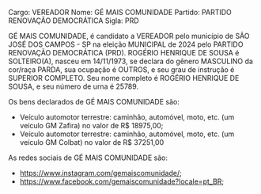 Cargo: VEREADOR
Nome: GÉ MAIS COMUNIDADE
Partido: PARTIDO RENOVAÇÃO DEMOCRÁTICA
Sigla: PRD

GÉ MAIS COMUNIDADE, é candidato a VEREADOR pelo município de SÃO JOSÉ DOS CAMPOS - SP na eleição MUNICIPAL de 2024 pelo PARTIDO RENOVAÇÃO DEMOCRÁTICA (PRD).
ROGÉRIO HENRIQUE DE SOUSA é SOLTEIRO(A), nasceu em 14/11/1973, se declara do gênero MASCULINO da cor/raça PARDA, sua ocupação é OUTROS, e seu grau de instrução é SUPERIOR COMPLETO.
Seu nome completo é ROGÉRIO HENRIQUE DE SOUSA, e seu número de urna é 25789.

Os bens declarados de GÉ MAIS COMUNIDADE são: 
- Veículo automotor terrestre: caminhão, automóvel, moto, etc. (um veículo GM Zafira) no valor de R$ 18975,00;
- Veículo automotor terrestre: caminhão, automóvel, moto, etc. (um veículo GM Colbat) no valor de R$ 37251,00

As redes sociais de GÉ MAIS COMUNIDADE são:
- https://www.instagram.com/gemaiscomunidade/;
- https://www.facebook.com/gemaiscomunidade?locale=pt_BR;
